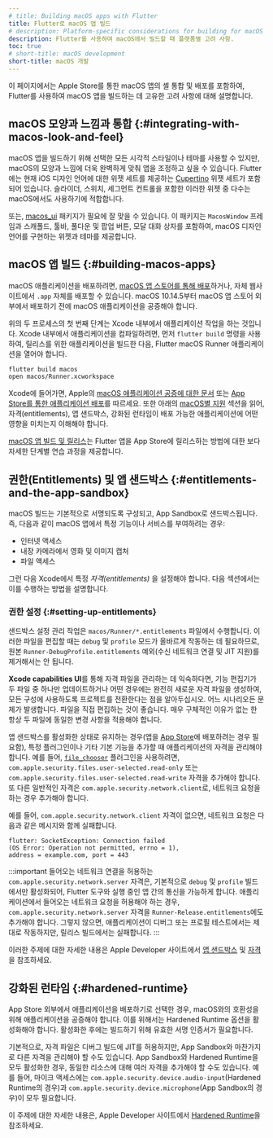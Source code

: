 ```yaml
---
# title: Building macOS apps with Flutter
title: Flutter로 macOS 앱 빌드
# description: Platform-specific considerations for building for macOS with Flutter.
description: Flutter를 사용하여 macOS에서 빌드할 때 플랫폼별 고려 사항.
toc: true
# short-title: macOS development
short-title: macOS 개발
---
```


이 페이지에서는 Apple Store를 통한 macOS 앱의 셸 통합 및 배포를 포함하여, 
Flutter를 사용하여 macOS 앱을 빌드하는 데 고유한 고려 사항에 대해 설명합니다.

## macOS 모양과 느낌과 통합 {:#integrating-with-macos-look-and-feel}

macOS 앱을 빌드하기 위해 선택한 모든 시각적 스타일이나 테마를 사용할 수 있지만, 
macOS의 모양과 느낌에 더욱 완벽하게 맞춰 앱을 조정하고 싶을 수 있습니다. 
Flutter에는 현재 iOS 디자인 언어에 대한 위젯 세트를 제공하는 [Cupertino] 위젯 세트가 포함되어 있습니다. 
슬라이더, 스위치, 세그먼트 컨트롤을 포함한 이러한 위젯 중 다수는 macOS에서도 사용하기에 적합합니다.

또는, [macos_ui][] 패키지가 필요에 잘 맞을 수 있습니다. 
이 패키지는 `MacosWindow` 프레임과 스캐폴드, 툴바, 풀다운 및 팝업 버튼, 모달 대화 상자를 포함하여, 
macOS 디자인 언어를 구현하는 위젯과 테마를 제공합니다.

[Cupertino]: /ui/widgets/cupertino
[macos_ui]: {{site.pub}}/packages/macos_ui

## macOS 앱 빌드 {:#building-macos-apps}

macOS 애플리케이션을 배포하려면, [macOS 앱 스토어를 통해 배포][distribute it through the macOS App Store]하거나, 
자체 웹사이트에서 `.app` 자체를 배포할 수 있습니다. 
macOS 10.14.5부터 macOS 앱 스토어 외부에서 배포하기 전에 macOS 애플리케이션을 공증해야 합니다.

위의 두 프로세스의 첫 번째 단계는 Xcode 내부에서 애플리케이션 작업을 하는 것입니다. 
Xcode 내부에서 애플리케이션을 컴파일하려면, 먼저 `flutter build` 명령을 사용하여, 
릴리스를 위한 애플리케이션을 빌드한 다음, Flutter macOS Runner 애플리케이션을 열어야 합니다.

```bash
flutter build macos
open macos/Runner.xcworkspace
```

Xcode에 들어가면, Apple의 [macOS 애플리케이션 공증에 대한 문서][documentation on notarizing macOS Applications] 또는 [App Store를 통한 애플리케이션 배포][on distributing an application through the App Store]를 따르세요. 
또한 아래의 [macOS별 지원](#entitlements-and-the-app-sandbox) 섹션을 읽어, 
자격(entitlements), 앱 샌드박스, 강화된 런타임이 배포 가능한 애플리케이션에 어떤 영향을 미치는지 이해해야 합니다.

[macOS 앱 빌드 및 릴리스][Build and release a macOS app]는 Flutter 앱을 App Store에 릴리스하는 방법에 대한 보다 자세한 단계별 연습 과정을 제공합니다.

[distribute it through the macOS App Store]: {{site.apple-dev}}/macos/submit/
[documentation on notarizing macOS Applications]:{{site.apple-dev}}/documentation/xcode/notarizing_macos_software_before_distribution
[on distributing an application through the App Store]: https://help.apple.com/xcode/mac/current/#/dev067853c94
[Build and release a macOS app]: /deployment/macos

## 권한(Entitlements) 및 앱 샌드박스 {:#entitlements-and-the-app-sandbox}

macOS 빌드는 기본적으로 서명되도록 구성되고, App Sandbox로 샌드박스됩니다. 
즉, 다음과 같이 macOS 앱에서 특정 기능이나 서비스를 부여하려는 경우:

* 인터넷 액세스
* 내장 카메라에서 영화 및 이미지 캡처
* 파일 액세스

그런 다음 Xcode에서 특정 _자격(entitlements)_ 을 설정해야 합니다. 다음 섹션에서는 이를 수행하는 방법을 설명합니다.

### 권한 설정 {:#setting-up-entitlements}

샌드박스 설정 관리 작업은 `macos/Runner/*.entitlements` 파일에서 수행합니다. 
이러한 파일을 편집할 때는 `debug` 및 `profile` 모드가 올바르게 작동하는 데 필요하므로, 
원본 `Runner-DebugProfile.entitlements` 예외(수신 네트워크 연결 및 JIT 지원)를 제거해서는 안 됩니다.

**Xcode capabilities UI**를 통해 자격 파일을 관리하는 데 익숙하다면, 
기능 편집기가 두 파일 중 하나만 업데이트하거나 어떤 경우에는 완전히 새로운 자격 파일을 생성하여, 
모든 구성에 사용하도록 프로젝트를 전환한다는 점을 알아두십시오. 
어느 시나리오든 문제가 발생합니다. 파일을 직접 편집하는 것이 좋습니다. 
매우 구체적인 이유가 없는 한 항상 두 파일에 동일한 변경 사항을 적용해야 합니다.

앱 샌드박스를 활성화한 상태로 유지하는 경우(앱을 [App Store][]에 배포하려는 경우 필요함), 
특정 플러그인이나 기타 기본 기능을 추가할 때 애플리케이션의 자격을 관리해야 합니다. 
예를 들어, [`file_chooser`][] 플러그인을 사용하려면, 
`com.apple.security.files.user-selected.read-only` 또는 `com.apple.security.files.user-selected.read-write` 자격을 추가해야 합니다. 
또 다른 일반적인 자격은 `com.apple.security.network.client`로, 네트워크 요청을 하는 경우 추가해야 합니다.

예를 들어, `com.apple.security.network.client` 자격이 없으면, 
네트워크 요청은 다음과 같은 메시지와 함께 실패합니다.

```console
flutter: SocketException: Connection failed
(OS Error: Operation not permitted, errno = 1),
address = example.com, port = 443
```

:::important
들어오는 네트워크 연결을 허용하는 `com.apple.security.network.server` 자격은, 
기본적으로 `debug` 및 `profile` 빌드에서만 활성화되어, 
Flutter 도구와 실행 중인 앱 간의 통신을 가능하게 합니다. 
애플리케이션에서 들어오는 네트워크 요청을 허용해야 하는 경우, 
`com.apple.security.network.server` 자격을 `Runner-Release.entitlements`에도 추가해야 합니다. 
그렇지 않으면, 애플리케이션이 디버그 또는 프로필 테스트에서는 제대로 작동하지만, 
릴리스 빌드에서는 실패합니다.
:::

이러한 주제에 대한 자세한 내용은 Apple Developer 사이트에서 [앱 샌드박스][App Sandbox] 및 [자격][Entitlements]을 참조하세요.

[App Sandbox]: {{site.apple-dev}}/documentation/security/app_sandbox
[App Store]: {{site.apple-dev}}/app-store/submissions/
[Entitlements]: {{site.apple-dev}}/documentation/bundleresources/entitlements
[`file_chooser`]: {{site.github}}/google/flutter-desktop-embedding/tree/master/plugins/file_chooser

## 강화된 런타임 {:#hardened-runtime}

App Store 외부에서 애플리케이션을 배포하기로 선택한 경우, 
macOS와의 호환성을 위해 애플리케이션을 공증해야 합니다. 
이를 위해서는 Hardened Runtime 옵션을 활성화해야 합니다. 
활성화한 후에는 빌드하기 위해 유효한 서명 인증서가 필요합니다.

기본적으로, 자격 파일은 디버그 빌드에 JIT를 허용하지만, 
App Sandbox와 마찬가지로 다른 자격을 관리해야 할 수도 있습니다. 
App Sandbox와 Hardened Runtime을 모두 활성화한 경우, 
동일한 리소스에 대해 여러 자격을 추가해야 할 수도 있습니다. 
예를 들어, 마이크 액세스에는 `com.apple.security.device.audio-input`(Hardened Runtime의 경우)과 
`com.apple.security.device.microphone`(App Sandbox의 경우)이 모두 필요합니다.

이 주제에 대한 자세한 내용은, Apple Developer 사이트에서 [Hardened Runtime][]을 참조하세요.

[Hardened Runtime]: {{site.apple-dev}}/documentation/security/hardened_runtime

